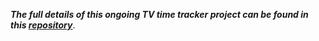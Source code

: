 ***The full details of this ongoing TV time tracker project can be found in this [repository](https://github.com/Matthew-AI-Dev/TV_time_tracking_face_recognition)***.

